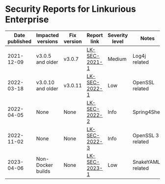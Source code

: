 # Security Reports for Linkurious Enterprise

| Date published | Impacted versions | Fix version | Report link                         | Severity level | Notes            
|----------------|-------------------|-------------|-------------------------------------|----------------|------
| 2021-12-09     | v3.0.5 and older  | v3.0.7      | [LK-SEC-2021-1](CVE-2021-44228.md)  | Medium         | Log4j related
| 2022-03-18     | v3.0.10 and older | v3.0.11     | [LK-SEC-2022-1](LK-SEC-2022-1.md)   | Low            | OpenSSL related
| 2022-04-05     | None              | None        | [LK-SEC-2022-2](LK-SEC-2022-2.md)   | Info           | Spring4Shell
| 2022-11-02     | None              | None        | [LK-SEC-2022-3](LK-SEC-2022-3.md)   | Info           | OpenSSL 3 related
| 2023-04-06     | Non-Docker builds | None        | [LK-SEC-2023-1](LK-SEC-2023-1.md)   | Low            | SnakeYAML related
